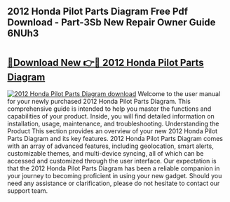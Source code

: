 ## 2012 Honda Pilot Parts Diagram Free Pdf Download - Part-3Sb New Repair Owner Guide 6NUh3

# <h2><a href="http://dfmyntn.blite.top/?on=2012+Honda+Pilot+Parts+Diagram">🔗Download New 👉🔴 2012 Honda Pilot Parts Diagram</a></h2>

[![2012 Honda Pilot Parts Diagram download](https://i.imgur.com/lujVjoI.png)](http://dfmyntn.blite.top/?on=2012+Honda+Pilot+Parts+Diagram)
Welcome to the user manual for your newly purchased 2012 Honda Pilot Parts Diagram. This comprehensive guide is intended to help you master the functions and capabilities of your product. Inside, you will find detailed information on installation, usage, maintenance, and troubleshooting. Understanding the Product This section provides an overview of your new 2012 Honda Pilot Parts Diagram and its key features. 2012 Honda Pilot Parts Diagram comes with an array of advanced features, including geolocation, smart alerts, customizable themes, and multi-device syncing, all of which can be accessed and customized through the user interface. Our expectation is that the 2012 Honda Pilot Parts Diagram has been a reliable companion in your journey to becoming proficient in using your new gadget. Should you need any assistance or clarification, please do not hesitate to contact our support team.
